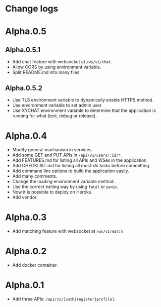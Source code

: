 # Change logs

# Alpha.0.5
## Alpha.0.5.1
- Add chat feature with websocket at `/ws/v1/chat`.
- Allow CORS by using environment variable.
- Split README.md into many files.
## Alpha.0.5.2
- Use TLS environment variable to dynamically enable HTTPS method.
- Use environment variable to set admin user.
- Use XYCHAT environment variable to determine that the application is running for what (test, debug or release).


# Alpha.0.4
- Modify general machanism in services.
- Add some GET and PUT APIs in `/api/v1/users/:id/*`.
- Add FEATURES.md for listing all APIs and WSes in the application.
- Add CHECKLIST.md for listing all must-do tasks before committing.
- Add command line options to build the application easily.
- Add many comments.
- Change the loading environment variable method.
- Use the correct exiting way by using `fatal` or `panic`.
- Now it is possible to deploy on Heroku.
- Add vendor.

# Alpha.0.3

- Add matching feature with websocket at `/ws/v1/match`

# Alpha.0.2

- Add docker container.

# Alpha.0.1

- Add three APIs: `/api/v1/[auth|register|profile]`.
